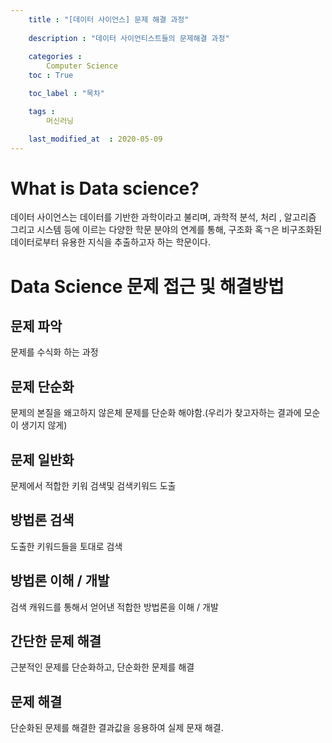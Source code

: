 ```yaml
---
    title : "[데이터 사이언스] 문제 해결 과정"
     
    description : "데이터 사이언티스트들의 문제해결 과정"
    
    categories : 
        Computer Science
    toc : True

    toc_label : "목차"

    tags :
        머신러닝

    last_modified_at  : 2020-05-09
---
```


# What is Data science?

데이터 사이언스는 데이터를 기반한 과학이라고 불리며, 과학적 분석, 처리 , 알고리즘 그리고 시스템 등에 이르는 다양한 학문 분야의 연계를 통해, 구조화 혹ㄱ은 비구조화된 데이터로부터 유용한 지식을 추출하고자 하는 학문이다.

# Data Science 문제 접근 및 해결방법
## 문제 파악
문제를 수식화 하는 과정
## 문제 단순화
문제의 본질을 왜고하지 않은체 문제를 단순화 해야함.(우리가 찾고자하는 결과에 모순이 생기지 않게)
## 문제 일반화
문제에서 적합한 키워 검색및 검색키워드 도출
## 방법론 검색
도출한 키워드들을 토대로 검색
## 방법론 이해 / 개발
검색 캐워드를 통해서 얻어낸 적합한 방법론을 이해 / 개발
## 간단한 문제 해결
근분적인 문제를 단순화하고, 단순화한 문제를 해결
## 문제 해결
단순화된 문제를 해결한 결과값을 응용하여 실제 문재 해결.
